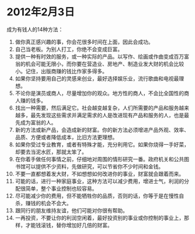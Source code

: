 # 2012年2月3日

成为有钱人的14种方法：

1. 做你真正感兴趣的事，你会花很多时间在上面，因此会成功。
2. 自己当老板。为别人打工，你绝不会变成巨富。
3. 提供一种有时效的服务，或一种实际的产品。以写作、绘画或作曲变成百万富翁的机会可能无限小，而你要在营造业、房地产、制造业发大财的机会比较小。记住，出版商赚的钱比作家多得多。
4. 如果你坚持要用自己的灵感来创业，最好选择娱乐业，流行歌曲和电视最理想。
5. 不论你是演员或商人，尽量增加你的观众。地方性的商人，不会比全国性的商人赚的钱多。
6. 找出一种需要，然后满足它。社会越变越复杂，人们所需要的产品和服务越来越多，最先发现这些需求并满足需求的人是改进现有产品和服务的人，也是最先成为富翁的人。
7. 新的方法或新产品，会造成新的财富。你的新方法必须增进产品外观、效率、品质、方便或者降低成本，比旧方法更理想。
8. 如果你受过专业教育，或者有特殊才能，充分利用它。如果你烧得一手好菜，却要去当泥水匠，那就太笨了。
9. 在你着手做任何事情之前，仔细地对周围的情形研究一番。政府机关和公共图书馆可以提供不少资料，先做研究，可以节省你不少时间和金钱。
10. 不要一直都想着发大财，不如想想如何改进你的事业，财富就会跟着而来。
11. 可能的话，进行一种家庭事业，这种方法可以减少费用，增进士气，利润的分配很简单，整个事业控制也较容易。
12. 尽可能减少你的费用，但不能牺牲你的品质，否则的话，你等于是在慢性自杀，赚钱的机会不会大。
13. 跟同行的朋友维持友谊，他们可能对你很有帮助。
14. 一再投资，不要让你的利润空闲着，最好投资别的事业或你控制的事业上，那样，才能钱滚钱，替你增加好几倍的财富。

